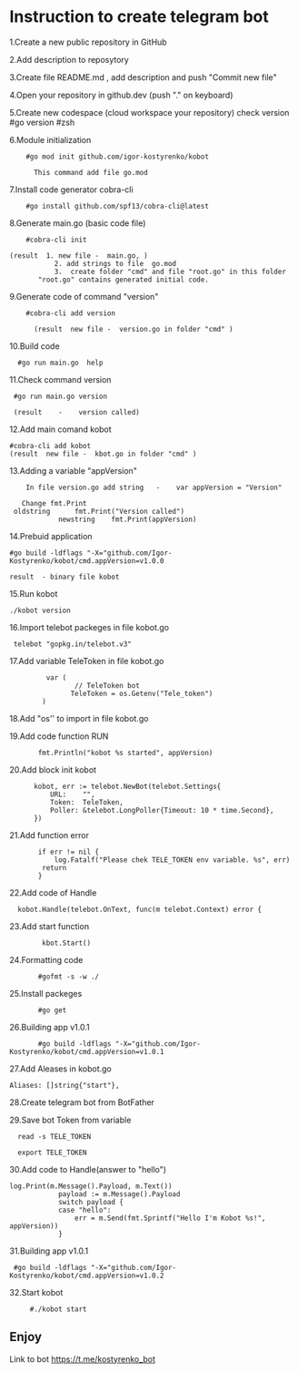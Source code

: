 # Instruction to create telegram bot
 
1.Create a new public repository   in GitHub
	
2.Add description to reposytory
	
3.Create file README.md , add description and  push "Commit new file"
	
4.Open your repository in github.dev (push "." on keyboard)
	
5.Create new codespace (cloud workspace your repository)
	  check version  #go version
	                 #zsh
  
6.Module initialization
	
	    #go mod init github.com/igor-kostyrenko/kobot

          This command add file go.mod
  
7.Install code generator cobra-cli
      
	    #go install github.com/spf13/cobra-cli@latest
	
8.Generate main.go (basic code file)
   
	    #cobra-cli init 
	
	(result  1. new file -  main.go, )
		       2. add strings to file  go.mod
		       3.  create folder "cmd" and file "root.go" in this folder
           "root.go" contains generated initial code.
	
9.Generate code of command "version"

	    #cobra-cli add version  

          (result  new file -  version.go in folder "cmd" )

10.Build code
    
      #go run main.go  help

11.Check command version

	 #go run main.go version
	
	 (result    -    version called)

12.Add main comand kobot

	#cobra-cli add kobot
	(result  new file -  kbot.go in folder "cmd" )
	
13.Adding a variable  "appVersion" 

	    In file version.go add string   -    var appVersion = "Version"
	
	   Change fmt.Print
     oldstring      fmt.Print("Version called")   
                newstring    fmt.Print(appVersion)

14.Prebuid application
	
	#go build -ldflags "-X="github.com/Igor-Kostyrenko/kobot/cmd.appVersion=v1.0.0
	
	result  - binary file kobot

15.Run kobot
       
	./kobot version

	
16.Import telebot packeges in file kobot.go
	
	 telebot "gopkg.in/telebot.v3"
	
17.Add variable TeleToken in file kobot.go

             var (
                    // TeleToken bot
                   TeleToken = os.Getenv("Tele_token")
            )

18.Add   "os'' to import in file  kobot.go

19.Add code function RUN
   
           fmt.Println("kobot %s started", appVersion)

20.Add block init kobot

            
          kobot, err := telebot.NewBot(telebot.Settings{
              URL:    "",
              Token:  TeleToken,
              Poller: &telebot.LongPoller{Timeout: 10 * time.Second},
          })

21.Add function error
      
     

           if err != nil {
               log.Fatalf("Please chek TELE_TOKEN env variable. %s", err)
            return
           }

22.Add code of Handle

      kobot.Handle(telebot.OnText, func(m telebot.Context) error {

   
23.Add start function
 
            kbot.Start()

24.Formatting code

           #gofmt -s -w ./

25.Install packeges

           #go get

26.Building app v1.0.1

           #go build -ldflags "-X="github.com/Igor-Kostyrenko/kobot/cmd.appVersion=v1.0.1

27.Add Aleases in kobot.go

  	Aliases: []string{"start"},
	
28.Create telegram bot from BotFather

29.Save bot Token from variable

	  read -s TELE_TOKEN
	
	  export TELE_TOKEN
	
30.Add code to Handle(answer to "hello")

	log.Print(m.Message().Payload, m.Text())
	            payload := m.Message().Payload
	            switch payload {
	            case "hello":
	                err = m.Send(fmt.Sprintf("Hello I'm Kobot %s!", appVersion))
	            }
	
31.Building app v1.0.1

     #go build -ldflags "-X="github.com/Igor-Kostyrenko/kobot/cmd.appVersion=v1.0.2

32.Start kobot

         #./kobot start

## Enjoy

Link to bot https://t.me/kostyrenko_bot


